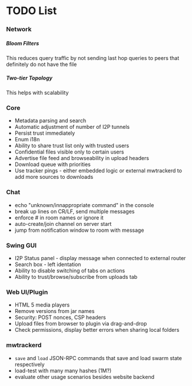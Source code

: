 # TODO List

### Network

##### Bloom Filters

This reduces query traffic by not sending last hop queries to peers that definitely do not have the file

##### Two-tier Topology

This helps with scalability

### Core

* Metadata parsing and search
* Automatic adjustment of number of I2P tunnels
* Persist trust immediately
* Enum i18n
* Ability to share trust list only with trusted users
* Confidential files visible only to certain users
* Advertise file feed and browseability in upload headers
* Download queue with priorities 
* Use tracker pings - either embedded logic or external mwtrackerd to add more sources to downloads

### Chat
* echo "unknown/innappropriate command" in the console
* break up lines on CR/LF, send multiple messages
* enforce # in room names or ignore it
* auto-create/join channel on server start
* jump from notification window to room with message

### Swing GUI
* I2P Status panel - display message when connected to external router
* Search box - left identation
* Ability to disable switching of tabs on actions
* Ability to trust/browse/subscribe from uploads tab

### Web UI/Plugin
* HTML 5 media players
* Remove versions from jar names
* Security: POST nonces, CSP headers
* Upload files from browser to plugin via drag-and-drop
* Check permissions, display better errors when sharing local folders

### mwtrackerd
* `save` and `load` JSON-RPC commands that save and load swarm state respectively
* load-test with many many hashes (1M?)
* evaluate other usage scenarios besides website backend 
